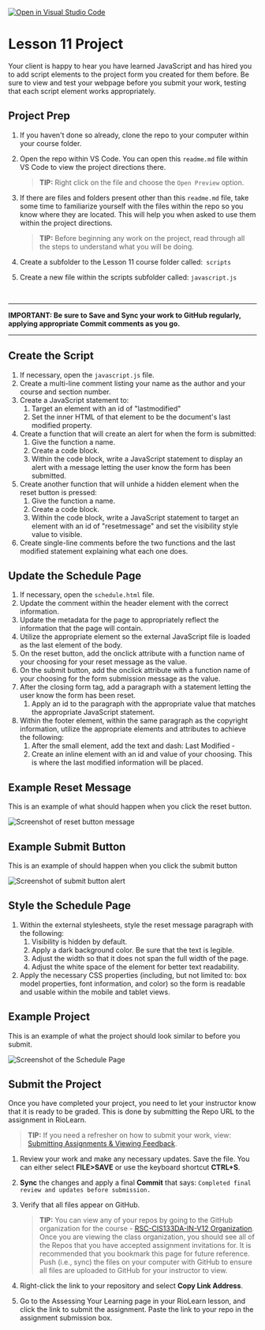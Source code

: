 [![Open in Visual Studio Code](https://classroom.github.com/assets/open-in-vscode-718a45dd9cf7e7f842a935f5ebbe5719a5e09af4491e668f4dbf3b35d5cca122.svg)](https://classroom.github.com/online_ide?assignment_repo_id=11099668&assignment_repo_type=AssignmentRepo)
# Lesson 11 Project
Your client is happy to hear you have learned JavaScript and has hired you to add script elements to the project form you created for them before. Be sure to view and test your webpage before you submit your work, testing that each script element works appropriately.

##

## Project Prep
1. If you haven't done so already, clone the repo to your computer within your course folder.
2. Open the repo within VS Code. You can open this `readme.md` file within VS Code to view the project directions there. 

   > **TIP:** Right click on the file and choose the `Open Preview` option.
3. If there are files and folders present other than this `readme.md` file, take some time to familiarize yourself with the files within the repo so you know where they are located. This will help you when asked to use them within the project directions.

   > **TIP:** Before beginning any work on the project, read through all the steps to understand what you will be doing.
4. Create a subfolder to the Lesson 11 course folder called:` scripts`
5. Create a new file within the scripts subfolder called: `javascript.js` 

<br>

***
**IMPORTANT: Be sure to Save and Sync your work to GitHub regularly, applying appropriate Commit comments as you go.**
***



## Create the Script
1. If necessary, open the `javascript.js` file.
2. Create a multi-line comment listing your name as the author and your course and section number.
3. Create a JavaScript statement to:
   1. Target an element with an id of "lastmodified"
   2. Set the inner HTML of that element to be the document's last modified property.
4. Create a function that will create an alert for when the form is submitted:
   1. Give the function a name.
   2. Create a code block. 
   3. Within the code block, write a JavaScript statement to display an alert with a message letting the user know the form has been submitted.
5. Create another function that will unhide a hidden element when the reset button is pressed:
   1. Give the function a name.
   2. Create a code block.
   3. Within the code block, write a JavaScript statement to target an element with an id of "resetmessage" and set the visibility style value to visible.
6. Create single-line comments before the two functions and the last modified statement explaining what each one does.

## Update the Schedule Page
1. If necessary, open the `schedule.html` file.
2. Update the comment within the header element with the correct information.
3. Update the metadata for the page to appropriately reflect the information that the page will contain.
4. Utilize the appropriate element so the external JavaScript file is loaded as the last element of the body.
5. On the reset button, add the onclick attribute with a function name of your choosing for your reset message as the value.
6. On the submit button, add the onclick attribute with a function name of your choosing for the form submission message as the value.
7. After the closing form tag, add a paragraph with a statement letting the user know the form has been reset.
   1. Apply an id to the paragraph with the appropriate value that matches the appropriate JavaScript statement.
8. Within the footer element, within the same paragraph as the copyright information, utilize the appropriate elements and attributes to achieve the following:
   1. After the small element, add the text and dash: Last Modified -
   2. Create an inline element with an id and value of your choosing. This is where the last modified information will be placed.

## Example Reset Message
This is an example of what should happen when you click the reset button.

![Screenshot of reset button message]()

## Example Submit Button
This is an example of should happen when you click the submit button

![Screenshot of submit button alert]()

## Style the Schedule Page
1. Within the external stylesheets, style the reset message paragraph with the following:
   1. Visibility is hidden by default.
   2. Apply a dark background color. Be sure that the text is legible.
   3. Adjust the width so that it does not span the full width of the page.
   4. Adjust the white space of the element for better text readability.
2. Apply the necessary CSS properties (including, but not limited to: box model properties, font information, and color) so the form is readable and usable within the mobile and tablet views.

## Example Project
This is an example of what the project should look similar to before you submit.

![Screenshot of the Schedule Page]()

## Submit the Project
Once you have completed your project, you need to let your instructor know that it is ready to be graded. This is done by submitting the Repo URL to the assignment in RioLearn.

   > **TIP:** If you need a refresher on how to submit your work, view: [Submitting Assignments & Viewing Feedback](https://riosalado.coursearc.com/content/cis-public/using-git-github-and-vs-code/submitting-assignments-and-viewing-feedback).
1. Review your work and make any necessary updates. Save the file. You can either select **FILE>SAVE** or use the keyboard shortcut **CTRL+S**.
2. **Sync** the changes and apply a final **Commit** that says: `Completed final review and updates before submission.`
3. Verify that all files appear on GitHub.

   > **TIP:** You can view any of your repos by going to the GitHub organization for the course - [RSC-CIS133DA-IN-V12 Organization](https://github.com/rsc-cis133DA-in-v12). Once you are viewing the class organization, you should see all of the Repos that you have accepted assignment invitations for. It is recommended that you bookmark this page for future reference. Push (i.e., sync) the files on your computer with GitHub to ensure all files are uploaded to GitHub for your instructor to view.
4. Right-click the link to your repository and select **Copy Link Address**.
5. Go to the Assessing Your Learning page in your RioLearn lesson, and click the link to submit the assignment. Paste the link to your repo in the assignment submission box.
